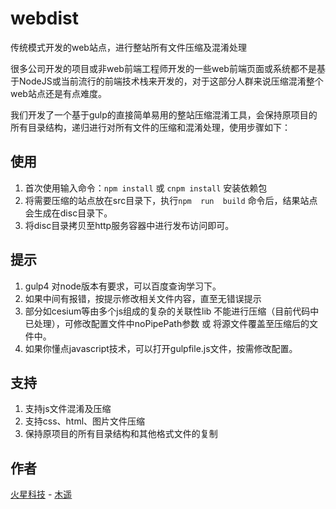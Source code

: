 # webdist
传统模式开发的web站点，进行整站所有文件压缩及混淆处理

很多公司开发的项目或非web前端工程师开发的一些web前端页面或系统都不是基于NodeJS或当前流行的前端技术栈来开发的，对于这部分人群来说压缩混淆整个web站点还是有点难度。

我们开发了一个基于gulp的直接简单易用的整站压缩混淆工具，会保持原项目的所有目录结构，递归进行对所有文件的压缩和混淆处理，使用步骤如下：


## 使用
1. 首次使用输入命令：`npm install` 或 `cnpm install`   安装依赖包
2. 将需要压缩的站点放在src目录下，执行`npm  run  build` 命令后，结果站点会生成在disc目录下。
3. 将disc目录拷贝至http服务容器中进行发布访问即可。

## 提示
1. gulp4 对node版本有要求，可以百度查询学习下。
2. 如果中间有报错，按提示修改相关文件内容，直至无错误提示
3. 部分如cesium等由多个js组成的复杂的关联性lib 不能进行压缩（目前代码中已处理），可修改配置文件中noPipePath参数 或 将源文件覆盖至压缩后的文件中。
4. 如果你懂点javascript技术，可以打开gulpfile.js文件，按需修改配置。

## 支持
1. 支持js文件混淆及压缩
2. 支持css、html、图片文件压缩
3. 保持原项目的所有目录结构和其他格式文件的复制
 
## 作者
  [火星科技](http://marsgis.cn/) - [木遥](https://work.weixin.qq.com/wework_admin/user/h5/qqmail_user_card/vc9b130b6638aebeb7)  